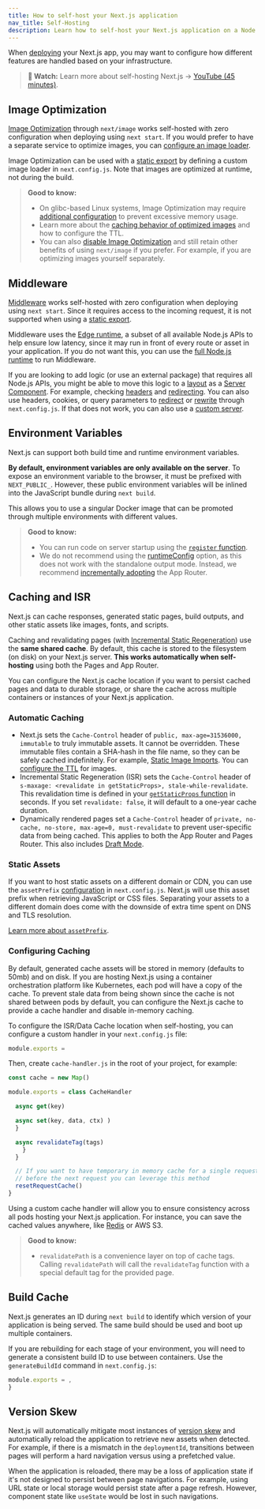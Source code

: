 ```yaml
---
title: How to self-host your Next.js application
nav_title: Self-Hosting
description: Learn how to self-host your Next.js application on a Node.js server, Docker image, or static HTML files (static exports).
---
```


When [deploying](/docs/app/getting-started/deploying) your Next.js app, you may want to configure how different features are handled based on your infrastructure.

> **🎥 Watch:** Learn more about self-hosting Next.js → [YouTube (45 minutes)](https://www.youtube.com/watch?v=sIVL4JMqRfc).

## Image Optimization

[Image Optimization](/docs/app/api-reference/components/image) through `next/image` works self-hosted with zero configuration when deploying using `next start`. If you would prefer to have a separate service to optimize images, you can [configure an image loader](/docs/app/api-reference/components/image#loader).

Image Optimization can be used with a [static export](/docs/app/guides/static-exports#image-optimization) by defining a custom image loader in `next.config.js`. Note that images are optimized at runtime, not during the build.

> **Good to know:**
>
> - On glibc-based Linux systems, Image Optimization may require [additional configuration](https://sharp.pixelplumbing.com/install#linux-memory-allocator) to prevent excessive memory usage.
> - Learn more about the [caching behavior of optimized images](/docs/app/api-reference/components/image#minimumcachettl) and how to configure the TTL.
> - You can also [disable Image Optimization](/docs/app/api-reference/components/image#unoptimized) and still retain other benefits of using `next/image` if you prefer. For example, if you are optimizing images yourself separately.

## Middleware

[Middleware](/docs/app/api-reference/file-conventions/middleware) works self-hosted with zero configuration when deploying using `next start`. Since it requires access to the incoming request, it is not supported when using a [static export](/docs/app/guides/static-exports).

Middleware uses the [Edge runtime](/docs/app/api-reference/edge), a subset of all available Node.js APIs to help ensure low latency, since it may run in front of every route or asset in your application. If you do not want this, you can use the [full Node.js runtime](/blog/next-15-2#nodejs-middleware-experimental) to run Middleware.

If you are looking to add logic (or use an external package) that requires all Node.js APIs, you might be able to move this logic to a [layout](/docs/app/api-reference/file-conventions/layout) as a [Server Component](/docs/app/getting-started/server-and-client-components). For example, checking [headers](/docs/app/api-reference/functions/headers) and [redirecting](/docs/app/api-reference/functions/redirect). You can also use headers, cookies, or query parameters to [redirect](/docs/app/api-reference/config/next-config-js/redirects#header-cookie-and-query-matching) or [rewrite](/docs/app/api-reference/config/next-config-js/rewrites#header-cookie-and-query-matching) through `next.config.js`. If that does not work, you can also use a [custom server](/docs/pages/guides/custom-server).

## Environment Variables

Next.js can support both build time and runtime environment variables.

**By default, environment variables are only available on the server**. To expose an environment variable to the browser, it must be prefixed with `NEXT_PUBLIC_`. However, these public environment variables will be inlined into the JavaScript bundle during `next build`.

This allows you to use a singular Docker image that can be promoted through multiple environments with different values.

> **Good to know:**
>
> - You can run code on server startup using the [`register` function](/docs/app/guides/instrumentation).
> - We do not recommend using the [runtimeConfig](/docs/pages/api-reference/config/next-config-js/runtime-configuration) option, as this does not work with the standalone output mode. Instead, we recommend [incrementally adopting](/docs/app/guides/migrating/app-router-migration) the App Router.

## Caching and ISR

Next.js can cache responses, generated static pages, build outputs, and other static assets like images, fonts, and scripts.

Caching and revalidating pages (with [Incremental Static Regeneration](/docs/app/guides/incremental-static-regeneration)) use the **same shared cache**. By default, this cache is stored to the filesystem (on disk) on your Next.js server. **This works automatically when self-hosting** using both the Pages and App Router.

You can configure the Next.js cache location if you want to persist cached pages and data to durable storage, or share the cache across multiple containers or instances of your Next.js application.

### Automatic Caching

- Next.js sets the `Cache-Control` header of `public, max-age=31536000, immutable` to truly immutable assets. It cannot be overridden. These immutable files contain a SHA-hash in the file name, so they can be safely cached indefinitely. For example, [Static Image Imports](/docs/app/getting-started/images#local-images). You can [configure the TTL](/docs/app/api-reference/components/image#minimumcachettl) for images.
- Incremental Static Regeneration (ISR) sets the `Cache-Control` header of `s-maxage: <revalidate in getStaticProps>, stale-while-revalidate`. This revalidation time is defined in your [`getStaticProps` function](/docs/pages/building-your-application/data-fetching/get-static-props) in seconds. If you set `revalidate: false`, it will default to a one-year cache duration.
- Dynamically rendered pages set a `Cache-Control` header of `private, no-cache, no-store, max-age=0, must-revalidate` to prevent user-specific data from being cached. This applies to both the App Router and Pages Router. This also includes [Draft Mode](/docs/app/guides/draft-mode).

### Static Assets

If you want to host static assets on a different domain or CDN, you can use the `assetPrefix` [configuration](/docs/app/api-reference/config/next-config-js/assetPrefix) in `next.config.js`. Next.js will use this asset prefix when retrieving JavaScript or CSS files. Separating your assets to a different domain does come with the downside of extra time spent on DNS and TLS resolution.

[Learn more about `assetPrefix`](/docs/app/api-reference/config/next-config-js/assetPrefix).

### Configuring Caching

By default, generated cache assets will be stored in memory (defaults to 50mb) and on disk. If you are hosting Next.js using a container orchestration platform like Kubernetes, each pod will have a copy of the cache. To prevent stale data from being shown since the cache is not shared between pods by default, you can configure the Next.js cache to provide a cache handler and disable in-memory caching.

To configure the ISR/Data Cache location when self-hosting, you can configure a custom handler in your `next.config.js` file:

```jsx filename="next.config.js"
module.exports =
```

Then, create `cache-handler.js` in the root of your project, for example:

```jsx filename="cache-handler.js"
const cache = new Map()

module.exports = class CacheHandler

  async get(key)

  async set(key, data, ctx) )
  }

  async revalidateTag(tags)
    }
  }

  // If you want to have temporary in memory cache for a single request that is reset
  // before the next request you can leverage this method
  resetRequestCache()
}
```

Using a custom cache handler will allow you to ensure consistency across all pods hosting your Next.js application. For instance, you can save the cached values anywhere, like [Redis](https://github.com/vercel/next.js/tree/canary/examples/cache-handler-redis) or AWS S3.

> **Good to know:**
>
> - `revalidatePath` is a convenience layer on top of cache tags. Calling `revalidatePath` will call the `revalidateTag` function with a special default tag for the provided page.

## Build Cache

Next.js generates an ID during `next build` to identify which version of your application is being served. The same build should be used and boot up multiple containers.

If you are rebuilding for each stage of your environment, you will need to generate a consistent build ID to use between containers. Use the `generateBuildId` command in `next.config.js`:

```jsx filename="next.config.js"
module.exports = ,
}
```

## Version Skew

Next.js will automatically mitigate most instances of [version skew](https://www.industrialempathy.com/posts/version-skew/) and automatically reload the application to retrieve new assets when detected. For example, if there is a mismatch in the `deploymentId`, transitions between pages will perform a hard navigation versus using a prefetched value.

When the application is reloaded, there may be a loss of application state if it's not designed to persist between page navigations. For example, using URL state or local storage would persist state after a page refresh. However, component state like `useState` would be lost in such navigations.
